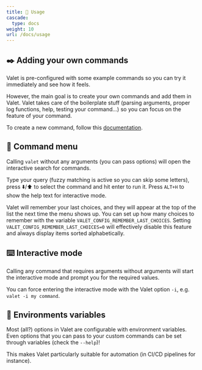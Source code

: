 ```yaml
---
title: 🎹 Usage
cascade:
  type: docs
weight: 10
url: /docs/usage
---
```


## ✒️ Adding your own commands

Valet is pre-configured with some example commands so you can try it immediately and see how it feels.

However, the main goal is to create your own commands and add them in Valet. Valet takes care of the boilerplate stuff (parsing arguments, proper log functions, help, testing your command...) so you can focus on the feature of your command.

To create a new command, follow this [documentation][new-commands].

## 📖 Command menu

Calling `valet` without any arguments (you can pass options) will open the interactive search for commands.

Type your query (fuzzy matching is active so you can skip some letters), press ⬇️/⬆️ to select the command and hit enter to run it. Press `ALT+H` to show the help text for interactive mode.

Valet will remember your last choices, and they will appear at the top of the list the next time the menu shows up. You can set up how many choices to remember with the variable `VALET_CONFIG_REMEMBER_LAST_CHOICES`. Setting `VALET_CONFIG_REMEMBER_LAST_CHOICES=0` will effectively disable this feature and always display items sorted alphabetically.

## ⌨️ Interactive mode

Calling any command that requires arguments without arguments will start the interactive mode and prompt you for the required values.

You can force entering the interactive mode with the Valet option `-i`, e.g. `valet -i my command`.

## 🌳 Environments variables

Most (all?) options in Valet are configurable with environment variables. Even options that you can pass to your custom commands can be set through variables (check the `--help`)!

This makes Valet particularly suitable for automation (in CI/CD pipelines for instance).

[new-commands]: ../new-commands
